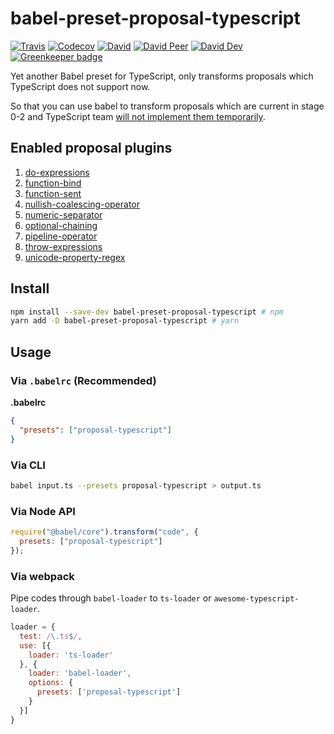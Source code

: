 # babel-preset-proposal-typescript

[![Travis](https://img.shields.io/travis/JounQin/babel-preset-proposal-typescript.svg)](https://travis-ci.org/JounQin/babel-preset-proposal-typescript)
[![Codecov](https://img.shields.io/codecov/c/github/JounQin/babel-preset-proposal-typescript.svg)](https://codecov.io/gh/JounQin/babel-preset-proposal-typescript)
[![David](https://img.shields.io/david/JounQin/babel-preset-proposal-typescript.svg)](https://david-dm.org/JounQin/babel-preset-proposal-typescript)
[![David Peer](https://img.shields.io/david/peer/JounQin/babel-preset-proposal-typescript.svg)](https://david-dm.org/JounQin/babel-preset-proposal-typescript?type=peer)
[![David Dev](https://img.shields.io/david/dev/JounQin/babel-preset-proposal-typescript.svg)](https://david-dm.org/JounQin/babel-preset-proposal-typescript?type=dev)
[![Greenkeeper badge](https://badges.greenkeeper.io/JounQin/babel-preset-proposal-typescript.svg)](https://greenkeeper.io/)

Yet another Babel preset for TypeScript, only transforms proposals which TypeScript does not support now.

So that you can use babel to transform proposals which are current in stage 0-2 and TypeScript team [will not implement them temporarily](https://github.com/Microsoft/TypeScript/issues/19044#event-1293164503).

## Enabled proposal plugins

1. [do-expressions](https://www.npmjs.com/package/@babel/plugin-proposal-do-expressions)
2. [function-bind](https://www.npmjs.com/package/@babel/plugin-proposal-function-bind)
3. [function-sent](https://www.npmjs.com/package/@babel/plugin-proposal-function-sent)
4. [nullish-coalescing-operator](https://www.npmjs.com/package/@babel/plugin-proposal-nullish-coalescing-operator)
5. [numeric-separator](https://www.npmjs.com/package/@babel/plugin-proposal-numeric-separator)
6. [optional-chaining](https://www.npmjs.com/package/@babel/plugin-proposal-optional-chaining)
7. [pipeline-operator](https://www.npmjs.com/package/@babel/plugin-proposal-pipeline-operator)
8. [throw-expressions](https://www.npmjs.com/package/@babel/plugin-proposal-throw-expressions)
9. [unicode-property-regex](https://www.npmjs.com/package/@babel/plugin-proposal-unicode-property-regex)

## Install

```sh
npm install --save-dev babel-preset-proposal-typescript # npm
yarn add -D babel-preset-proposal-typescript # yarn
```

## Usage

### Via `.babelrc` (Recommended)

**.babelrc**

```json
{
  "presets": ["proposal-typescript"]
}
```

### Via CLI

```sh
babel input.ts --presets proposal-typescript > output.ts
```

### Via Node API

```js
require("@babel/core").transform("code", {
  presets: ["proposal-typescript"]
});
```

### Via webpack

Pipe codes through `babel-loader` to `ts-loader` or `awesome-typescript-loader`.

```js
loader = {
  test: /\.ts$/,
  use: [{
    loader: 'ts-loader'
  }, {
    loader: 'babel-loader',
    options: {
      presets: ['proposal-typescript']
    }
  }]
}
```
